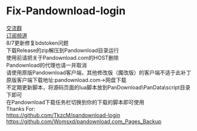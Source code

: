 # Fix-Pandownload-login
[交流群](https://t.me/pandown)   
[订阅频道](https://t.me/pandowns)    
8/7更新修复bdstoken问题  
下载Release的zip解压到Pandownload目录运行  
使用前请把关于Pandownload.com的HOST删除  
Pandownload的代理也请一并取消  
请使用原版Pandownload客户端，其他修改版（魔改版）的客户端不适于此补丁  
原版客户端下载地址:pandownload.com->网盘下载  
不定期更新脚本，将源码页面的lua脚本放到PanDownload\PanData\script目录下即可  
在Pandownload下载任务栏切换到你的下载的脚本即可使用  
Thanks For:  
https://github.com/TkzcM/pandownload-login  
https://github.com/Womsxd/pandownload.com_Pages_Backup  
